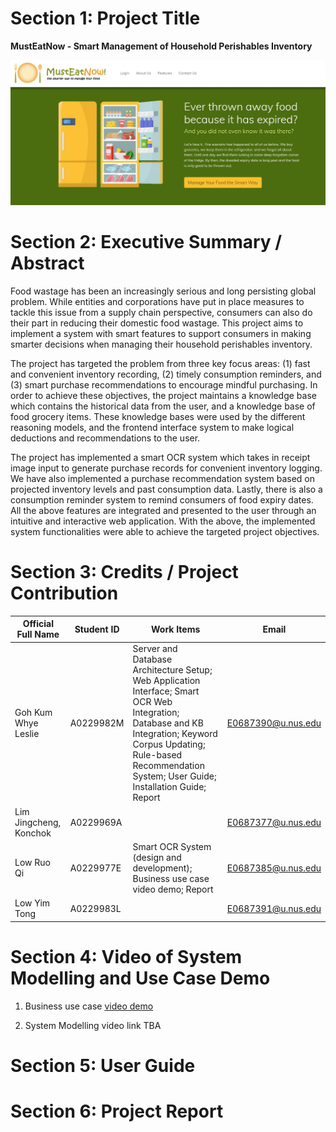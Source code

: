 # Section 1: Project Title
**MustEatNow - Smart Management of Household Perishables Inventory**

![](misc/app_homepage.JPG)


# Section 2: Executive Summary / Abstract
Food wastage has been an increasingly serious and long persisting global problem. While entities and corporations have put in place measures to tackle this issue from a supply chain perspective, consumers can also do their part in reducing their domestic food wastage. This project aims to implement a system with smart features to support consumers in making smarter decisions when managing their household perishables inventory.

The project has targeted the problem from three key focus areas: (1) fast and convenient inventory recording, (2) timely consumption reminders, and (3) smart purchase recommendations to encourage mindful purchasing. In order to achieve these objectives, the project maintains a knowledge base which contains the historical data from the user, and a knowledge base of food grocery items. These knowledge bases were used by the different reasoning models, and the frontend interface system to make logical deductions and recommendations to the user.

The project has implemented a smart OCR system which takes in receipt image input to generate purchase records for convenient inventory logging. We have also implemented a purchase recommendation system based on projected inventory levels and past consumption data. Lastly, there is also a consumption reminder system to remind consumers of food expiry dates. All the above features are integrated and presented to the user through an intuitive and interactive web application. With the above, the implemented system functionalities were able to achieve the targeted project objectives.


# Section 3: Credits / Project Contribution
|Official Full Name|Student ID| Work Items| Email | 
|--|--|--|--|
|Goh Kum Whye Leslie |  A0229982M | Server and Database Architecture Setup; Web Application Interface; Smart OCR Web Integration; Database and KB Integration; Keyword Corpus Updating; Rule-based Recommendation System; User Guide; Installation Guide; Report  | E0687390@u.nus.edu |
|Lim Jingcheng, Konchok| A0229969A | | E0687377@u.nus.edu |
|Low Ruo Qi | A0229977E| Smart OCR System (design and development); Business use case video demo; Report | E0687385@u.nus.edu |
|Low Yim Tong | A0229983L |  | E0687391@u.nus.edu |



# Section 4: Video of System Modelling and Use Case Demo

1. Business use case [video demo](https://drive.google.com/file/d/11OUKy4VsHveBVHvrW1DFtgHf6BdKZvkY/view?usp=sharing)

2. System Modelling video link TBA



# Section 5: User Guide



# Section 6: Project Report

